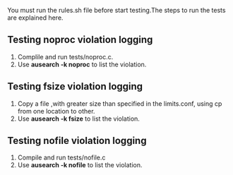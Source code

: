 You must run the rules.sh file before start testing.The steps to run the tests are explained here.

Testing noproc violation logging
--------------------------------
1. Complile and run tests/noproc.c.
2. Use **ausearch -k noproc** to list the violation.

Testing fsize violation logging
-------------------------------
1.  Copy a file ,with greater size than specified in the limits.conf, using cp from one location to other.
2.  Use **ausearch -k fsize** to list the violation.

Testing nofile violation logging
--------------------------------
1.  Compile and run tests/nofile.c
2.  Use **ausearch -k nofile** to list the violation.
